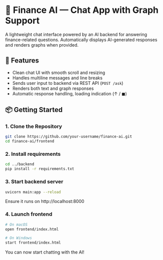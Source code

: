 # 💬 Finance AI — Chat App with Graph Support

A lightweight chat interface powered by an AI backend for answering finance-related questions. Automatically displays AI-generated responses and renders graphs when provided.

## 🚀 Features

- Clean chat UI with smooth scroll and resizing
- Handles multiline messages and line breaks
- Sends user input to backend via REST API (`POST /ask`)
- Renders both text and graph responses
- Automatic response handling, loading indication (↑ / ◼)

## 📦 Getting Started

### 1. Clone the Repository

```bash
git clone https://github.com/your-username/finance-ai.git
cd finance-ai/frontend
```

### 2. Install requirements

```bash
cd ../backend
pip install -r requirements.txt
```

### 3. Start backend server

```bash
uvicorn main:app --reload
```

Ensure it runs on http://localhost:8000

### 4. Launch frontend

```bash
# On macOS
open frontend/index.html

# On Windows
start frontend/index.html
```

You can now start chatting with the AI!

